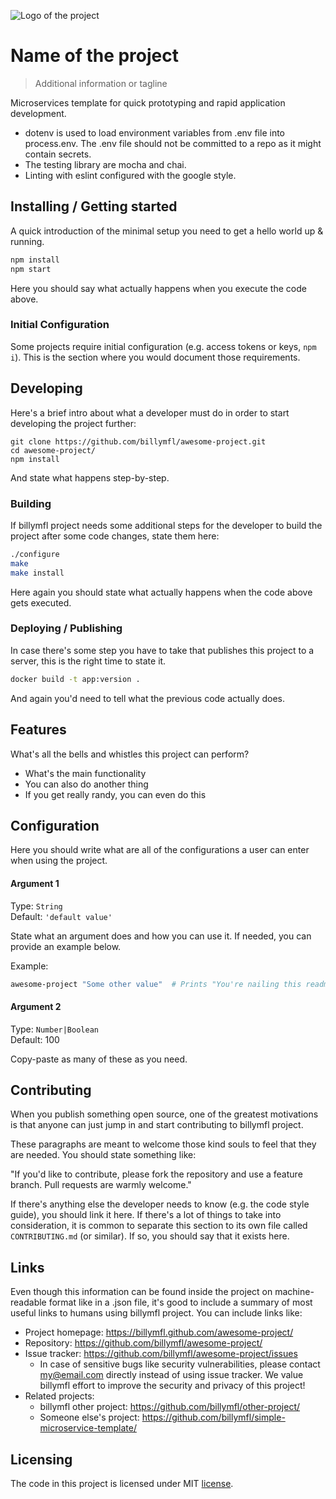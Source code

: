 ![Logo of the project](https://localhost/sample-logo.png)

# Name of the project
> Additional information or tagline

Microservices template for quick prototyping and rapid application development.

* dotenv is used to load environment variables from .env file into process.env. The .env file should not be committed to a repo as it might contain secrets.
 *  The testing library are mocha and chai.
 *  Linting with eslint configured with the google style.

## Installing / Getting started

A quick introduction of the minimal setup you need to get a hello world up &
running.

```bash
npm install
npm start
```

Here you should say what actually happens when you execute the code above.

### Initial Configuration

Some projects require initial configuration (e.g. access tokens or keys, `npm i`).
This is the section where you would document those requirements.

## Developing

Here's a brief intro about what a developer must do in order to start developing
the project further:

```shell
git clone https://github.com/billymfl/awesome-project.git
cd awesome-project/
npm install
```

And state what happens step-by-step.

### Building

If billymfl project needs some additional steps for the developer to build the
project after some code changes, state them here:

```bash
./configure
make
make install
```

Here again you should state what actually happens when the code above gets
executed.

### Deploying / Publishing

In case there's some step you have to take that publishes this project to a
server, this is the right time to state it.

```bash
docker build -t app:version .
```

And again you'd need to tell what the previous code actually does.

## Features

What's all the bells and whistles this project can perform?
* What's the main functionality
* You can also do another thing
* If you get really randy, you can even do this

## Configuration

Here you should write what are all of the configurations a user can enter when
using the project.

#### Argument 1
Type: `String`  
Default: `'default value'`

State what an argument does and how you can use it. If needed, you can provide
an example below.

Example:
```bash
awesome-project "Some other value"  # Prints "You're nailing this readme!"
```

#### Argument 2
Type: `Number|Boolean`  
Default: 100

Copy-paste as many of these as you need.

## Contributing

When you publish something open source, one of the greatest motivations is that
anyone can just jump in and start contributing to billymfl project.

These paragraphs are meant to welcome those kind souls to feel that they are
needed. You should state something like:

"If you'd like to contribute, please fork the repository and use a feature
branch. Pull requests are warmly welcome."

If there's anything else the developer needs to know (e.g. the code style
guide), you should link it here. If there's a lot of things to take into
consideration, it is common to separate this section to its own file called
`CONTRIBUTING.md` (or similar). If so, you should say that it exists here.

## Links

Even though this information can be found inside the project on machine-readable
format like in a .json file, it's good to include a summary of most useful
links to humans using billymfl project. You can include links like:

- Project homepage: https://billymfl.github.com/awesome-project/
- Repository: https://github.com/billymfl/awesome-project/
- Issue tracker: https://github.com/billymfl/awesome-project/issues
  - In case of sensitive bugs like security vulnerabilities, please contact
    my@email.com directly instead of using issue tracker. We value billymfl effort
    to improve the security and privacy of this project!
- Related projects:
  - billymfl other project: https://github.com/billymfl/other-project/
  - Someone else's project: https://github.com/billymfl/simple-microservice-template/


## Licensing

The code in this project is licensed under MIT [license](LICENSE).
